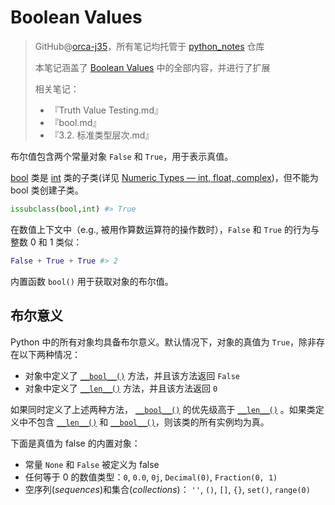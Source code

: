 # Boolean Values
> GitHub@[orca-j35](https://github.com/orca-j35)，所有笔记均托管于 [python_notes](https://github.com/orca-j35/python_notes) 仓库
>
> 本笔记涵盖了 [Boolean Values](https://docs.python.org/3.7/library/stdtypes.html#boolean-values) 中的全部内容，并进行了扩展
>
> 相关笔记：
>
> - 『Truth Value Testing.md』
> - 『bool.md』
> - 『3.2. 标准类型层次.md』

布尔值包含两个常量对象 `False` 和 `True`，用于表示真值。

[bool](https://docs.python.org/3.7/library/functions.html#bool) 类是 [int](https://docs.python.org/3.7/library/functions.html#int) 类的子类(详见 [Numeric Types — int, float, complex](https://docs.python.org/3.7/library/stdtypes.html#typesnumeric))，但不能为 bool 类创建子类。

```python
issubclass(bool,int) #> True
```

在数值上下文中（e.g., 被用作算数运算符的操作数时），`False` 和 `True` 的行为与整数 0 和 1 类似：

```python
False + True + True #> 2
```

内置函数 `bool()` 用于获取对象的布尔值。

## 布尔意义

Python 中的所有对象均具备布尔意义。默认情况下，对象的真值为 `True`，除非存在以下两种情况：

- 对象中定义了 [`__bool__()`](https://docs.python.org/3.7/reference/datamodel.html#object.__bool__) 方法，并且该方法返回 `False` 
- 对象中定义了 [`__len__()`](https://docs.python.org/3.7/reference/datamodel.html#object.__len__) 方法，并且该方法返回 `0` 

如果同时定义了上述两种方法， [`__bool__()`](https://docs.python.org/3.7/reference/datamodel.html#object.__bool__) 的优先级高于 [`__len__()`](https://docs.python.org/3.7/reference/datamodel.html#object.__len__) 。如果类定义中不包含 [`__len__()`](https://docs.python.org/3.7/reference/datamodel.html#object.__len__) 和 [`__bool__()`](https://docs.python.org/3.7/reference/datamodel.html#object.__bool__)，则该类的所有实例均为真。

下面是真值为 false 的内置对象：

- 常量 `None` 和 `False` 被定义为 false
- 任何等于 0 的数值类型：`0`, `0.0`, `0j`, `Decimal(0)`, `Fraction(0, 1)`
- 空序列(*sequences*)和集合(*collections*)： `''`, `()`, `[]`, `{}`, `set()`, `range(0)`



